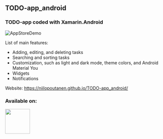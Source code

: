 ## TODO-app_android

### TODO-app coded with Xamarin.Android

![AppStoreDemo](https://user-images.githubusercontent.com/60819607/197388508-ad2cfb64-4d70-40a8-a8b1-a9ed45a4de36.jpeg)

List of main features:
- Adding, editing, and deleting tasks
- Searching and sorting tasks
- Customization, such as light and dark mode, theme colors, and Android Material You
- Widgets
- Notifications

Website: https://niilopoutanen.github.io/TODO-app_android/

### Available on:
[<img src="https://user-images.githubusercontent.com/60819607/197388883-c09a151c-fa22-4e95-bcd6-b4cc51910233.png" height=80/>](https://github.com/niilopoutanen/TODO-app_android/releases)
